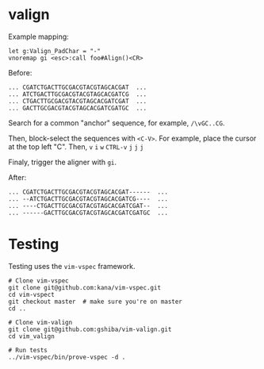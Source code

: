 # valign

Example mapping:

    let g:Valign_PadChar = "-"
    vnoremap gi <esc>:call foo#Align()<CR>


Before:

    ... CGATCTGACTTGCGACGTACGTAGCACGAT  ...
    ... ATCTGACTTGCGACGTACGTAGCACGATCG  ...
    ... CTGACTTGCGACGTACGTAGCACGATCGAT  ...
    ... GACTTGCGACGTACGTAGCACGATCGATGC  ...


Search for a common "anchor" sequence, for example, `/\vGC..CG`.

Then, block-select the sequences with `<C-V>`. For example, place the cursor at the top left "C". Then, `v` `i` `w` `CTRL-v` `j` `j` `j`

Finaly, trigger the aligner with `gi`.

After:

    ... CGATCTGACTTGCGACGTACGTAGCACGAT------  ...
    ... --ATCTGACTTGCGACGTACGTAGCACGATCG----  ...
    ... ----CTGACTTGCGACGTACGTAGCACGATCGAT--  ...
    ... ------GACTTGCGACGTACGTAGCACGATCGATGC  ...


# Testing

Testing uses the `vim-vspec` framework.

    # Clone vim-vspec
    git clone git@github.com:kana/vim-vspec.git
    cd vim-vspect
    git checkout master  # make sure you're on master
    cd ..

    # Clone vim-valign
    git clone git@github.com:gshiba/vim-valign.git
    cd vim_valign

    # Run tests
    ../vim-vspec/bin/prove-vspec -d .
